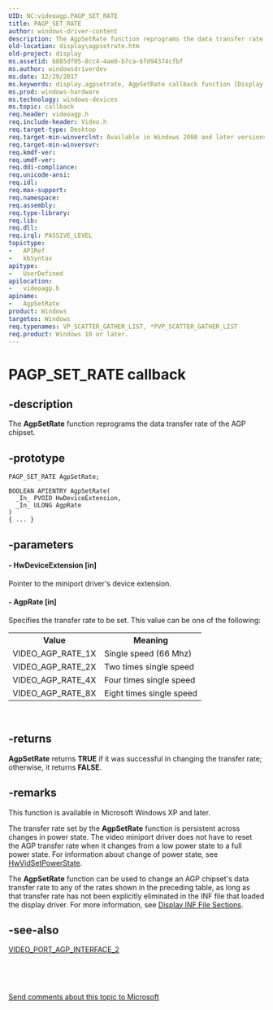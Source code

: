 ```yaml
---
UID: NC:videoagp.PAGP_SET_RATE
title: PAGP_SET_RATE
author: windows-driver-content
description: The AgpSetRate function reprograms the data transfer rate of the AGP chipset.
old-location: display\agpsetrate.htm
old-project: display
ms.assetid: 6885df05-8cc4-4ae0-b7ca-6fd94374cfbf
ms.author: windowsdriverdev
ms.date: 12/29/2017
ms.keywords: display.agpsetrate, AgpSetRate callback function [Display Devices], AgpSetRate, PAGP_SET_RATE, PAGP_SET_RATE, videoagp/AgpSetRate, VideoPort_Functions_4dfdb762-5156-4a06-9dd8-1766bbe3dbe4.xml
ms.prod: windows-hardware
ms.technology: windows-devices
ms.topic: callback
req.header: videoagp.h
req.include-header: Video.h
req.target-type: Desktop
req.target-min-winverclnt: Available in Windows 2000 and later versions of the Windows operating systems.
req.target-min-winversvr: 
req.kmdf-ver: 
req.umdf-ver: 
req.ddi-compliance: 
req.unicode-ansi: 
req.idl: 
req.max-support: 
req.namespace: 
req.assembly: 
req.type-library: 
req.lib: 
req.dll: 
req.irql: PASSIVE_LEVEL
topictype:
-	APIRef
-	kbSyntax
apitype:
-	UserDefined
apilocation:
-	videoagp.h
apiname:
-	AgpSetRate
product: Windows
targetos: Windows
req.typenames: VP_SCATTER_GATHER_LIST, *PVP_SCATTER_GATHER_LIST
req.product: Windows 10 or later.
---
```


# PAGP_SET_RATE callback


## -description


The <b>AgpSetRate</b> function reprograms the data transfer rate of the AGP chipset.


## -prototype


````
PAGP_SET_RATE AgpSetRate;

BOOLEAN APIENTRY AgpSetRate(
  _In_ PVOID HwDeviceExtension,
  _In_ ULONG AgpRate
)
{ ... }
````


## -parameters




#### - HwDeviceExtension [in]

Pointer to the miniport driver's device extension.


#### - AgpRate [in]

Specifies the transfer rate to be set. This value can be one of the following:
<table>
<tr>
<th>Value</th>
<th>Meaning</th>
</tr>
<tr>
<td>
VIDEO_AGP_RATE_1X

</td>
<td>
Single speed (66 Mhz)

</td>
</tr>
<tr>
<td>
VIDEO_AGP_RATE_2X

</td>
<td>
Two times single speed

</td>
</tr>
<tr>
<td>
VIDEO_AGP_RATE_4X

</td>
<td>
Four times single speed

</td>
</tr>
<tr>
<td>
VIDEO_AGP_RATE_8X

</td>
<td>
Eight times single speed

</td>
</tr>
</table> 


## -returns


<b>AgpSetRate</b> returns <b>TRUE</b> if it was successful in changing the transfer rate; otherwise, it returns <b>FALSE</b>.



## -remarks


This function is available in Microsoft Windows XP and later.

The transfer rate set by the <b>AgpSetRate</b> function is persistent across changes in power state. The video miniport driver does not have to reset the AGP transfer rate when it changes from a low power state to a full power state. For information about change of power state, see <a href="..\video\nc-video-pvideo_hw_power_set.md">HwVidSetPowerState</a>.

The <b>AgpSetRate</b> function can be used to change an AGP chipset's data transfer rate to any of the rates shown in the preceding table, as long as that transfer rate has not been explicitly eliminated in the INF file that loaded the display driver. For more information, see <a href="https://msdn.microsoft.com/2075a10f-a504-4bdc-8112-9c583c5084bb">Display INF File Sections</a>.



## -see-also

<a href="..\video\ns-video-_video_port_agp_interface_2.md">VIDEO_PORT_AGP_INTERFACE_2</a>

 

 

<a href="mailto:wsddocfb@microsoft.com?subject=Documentation%20feedback [display\display]:%20PAGP_SET_RATE callback function%20 RELEASE:%20(12/29/2017)&amp;body=%0A%0APRIVACY STATEMENT%0A%0AWe use your feedback to improve the documentation. We don't use your email address for any other purpose, and we'll remove your email address from our system after the issue that you're reporting is fixed. While we're working to fix this issue, we might send you an email message to ask for more info. Later, we might also send you an email message to let you know that we've addressed your feedback.%0A%0AFor more info about Microsoft's privacy policy, see http://privacy.microsoft.com/en-us/default.aspx." title="Send comments about this topic to Microsoft">Send comments about this topic to Microsoft</a>


